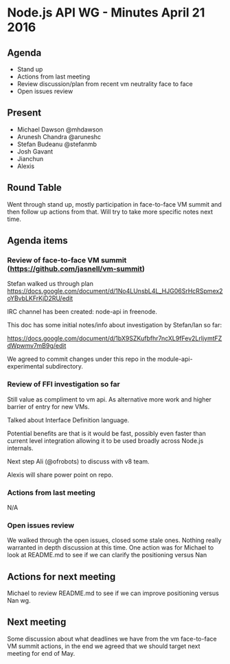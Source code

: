 # Node.js API WG - Minutes April 21 2016

## Agenda

* Stand up
* Actions from last meeting
* Review  discussion/plan from recent vm neutrality face to face
* Open issues review

## Present

* Michael Dawson @mhdawson
* Arunesh Chandra @aruneshc
* Stefan Budeanu @stefanmb
* Josh Gavant 
* Jianchun
* Alexis 

## Round Table

Went through stand up, mostly participation in face-to-face VM summit and then
follow up actions from that.  Will try to take more specific notes next time.


## Agenda items

### Review of face-to-face VM summit (https://github.com/jasnell/vm-summit)
Stefan walked us through plan
https://docs.google.com/document/d/1No4LUnsbL4L_HJG06SrHcRSpmex2oYBvbLKFrKjD2RU/edit 

IRC channel has been created: node-api in freenode.

This doc has some initial notes/info about investigation
by Stefan/Ian so far:

https://docs.google.com/document/d/1bX9SZKufbfhr7ncXL9fFev2LrljymtFZdWpwmv7mB9g/edit

We agreed to commit changes under this repo in the
module-api-experimental subdirectory.

### Review of FFI investigation so far

Still value as compliment to vm api.  As alternative more work
and higher barrier of entry for new VMs.

Talked about Interface Definition language.  

Potential benefits are that is it would be fast, possibly even faster
than current level integration allowing it to be used broadly
across Node.js internals.

Next step Ali (@ofrobots) to discuss with v8 team.

Alexis will share power point on repo.

### Actions from last meeting

N/A

### Open issues review

We walked through the open issues, closed some stale ones.
Nothing really warranted in depth discussion at this time.  One
action was for Michael to look at README.md to see
if we can clarify the positioning versus Nan


## Actions for next meeting

Michael to review README.md to see if we can improve
positioning versus Nan wg.

## Next meeting

Some discussion about what deadlines we have from the vm
face-to-face VM summit actions, in the end we agreed that we should
target next meeting for end of May.


